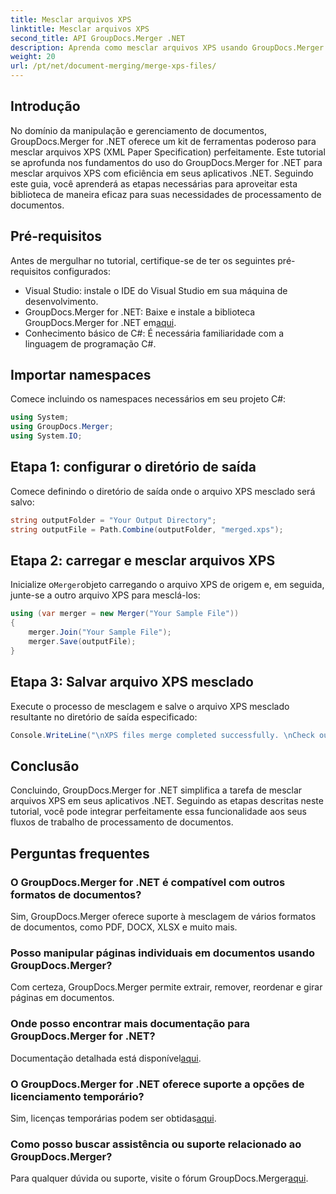 ```yaml
---
title: Mesclar arquivos XPS
linktitle: Mesclar arquivos XPS
second_title: API GroupDocs.Merger .NET
description: Aprenda como mesclar arquivos XPS usando GroupDocs.Merger for .NET sem esforço. Simplifique o processamento de documentos em seus aplicativos .NET.
weight: 20
url: /pt/net/document-merging/merge-xps-files/
---
```

## Introdução
No domínio da manipulação e gerenciamento de documentos, GroupDocs.Merger for .NET oferece um kit de ferramentas poderoso para mesclar arquivos XPS (XML Paper Specification) perfeitamente. Este tutorial se aprofunda nos fundamentos do uso do GroupDocs.Merger for .NET para mesclar arquivos XPS com eficiência em seus aplicativos .NET. Seguindo este guia, você aprenderá as etapas necessárias para aproveitar esta biblioteca de maneira eficaz para suas necessidades de processamento de documentos.
## Pré-requisitos
Antes de mergulhar no tutorial, certifique-se de ter os seguintes pré-requisitos configurados:
- Visual Studio: instale o IDE do Visual Studio em sua máquina de desenvolvimento.
-  GroupDocs.Merger for .NET: Baixe e instale a biblioteca GroupDocs.Merger for .NET em[aqui](https://releases.groupdocs.com/merger/net/).
- Conhecimento básico de C#: É necessária familiaridade com a linguagem de programação C#.

## Importar namespaces
Comece incluindo os namespaces necessários em seu projeto C#:
```csharp
using System; 
using GroupDocs.Merger;
using System.IO;
```
## Etapa 1: configurar o diretório de saída
Comece definindo o diretório de saída onde o arquivo XPS mesclado será salvo:
```csharp
string outputFolder = "Your Output Directory";
string outputFile = Path.Combine(outputFolder, "merged.xps");
```
## Etapa 2: carregar e mesclar arquivos XPS
 Inicialize o`Merger`objeto carregando o arquivo XPS de origem e, em seguida, junte-se a outro arquivo XPS para mesclá-los:
```csharp
using (var merger = new Merger("Your Sample File"))
{
    merger.Join("Your Sample File");
    merger.Save(outputFile);
}
```
## Etapa 3: Salvar arquivo XPS mesclado
Execute o processo de mesclagem e salve o arquivo XPS mesclado resultante no diretório de saída especificado:
```csharp
Console.WriteLine("\nXPS files merge completed successfully. \nCheck output in {0}", outputFolder);
```

## Conclusão
Concluindo, GroupDocs.Merger for .NET simplifica a tarefa de mesclar arquivos XPS em seus aplicativos .NET. Seguindo as etapas descritas neste tutorial, você pode integrar perfeitamente essa funcionalidade aos seus fluxos de trabalho de processamento de documentos.

## Perguntas frequentes
### O GroupDocs.Merger for .NET é compatível com outros formatos de documentos?
Sim, GroupDocs.Merger oferece suporte à mesclagem de vários formatos de documentos, como PDF, DOCX, XLSX e muito mais.
### Posso manipular páginas individuais em documentos usando GroupDocs.Merger?
Com certeza, GroupDocs.Merger permite extrair, remover, reordenar e girar páginas em documentos.
### Onde posso encontrar mais documentação para GroupDocs.Merger for .NET?
 Documentação detalhada está disponível[aqui](https://tutorials.groupdocs.com/merger/net/).
### O GroupDocs.Merger for .NET oferece suporte a opções de licenciamento temporário?
 Sim, licenças temporárias podem ser obtidas[aqui](https://purchase.groupdocs.com/temporary-license/).
### Como posso buscar assistência ou suporte relacionado ao GroupDocs.Merger?
 Para qualquer dúvida ou suporte, visite o fórum GroupDocs.Merger[aqui](https://forum.groupdocs.com/c/merger/32).